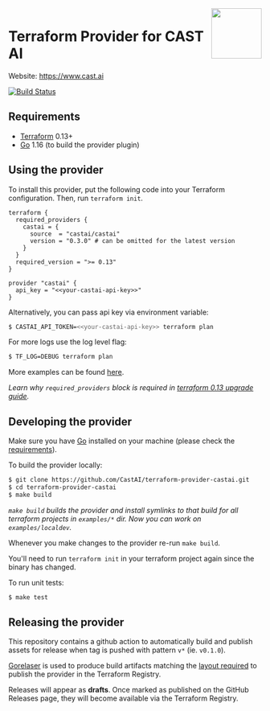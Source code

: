 <a href="https://cast.ai">
    <img src="https://cast.ai/wp-content/themes/cast/img/cast-logo-dark-blue.svg" align="right" height="100" />
</a>

Terraform Provider for CAST AI
==================


Website: https://www.cast.ai

[![Build Status](https://github.com/castai/terraform-provider-castai/workflows/Build/badge.svg)](https://github.com/castai/terraform-provider-castai/actions)



Requirements
------------

- [Terraform](https://www.terraform.io/downloads.html) 0.13+
- [Go](https://golang.org/doc/install) 1.16 (to build the provider plugin)

Using the provider
----------------------

To install this provider, put the following code into your Terraform configuration. Then, run `terraform init`.

```
terraform {
  required_providers {
    castai = {
      source  = "castai/castai"
      version = "0.3.0" # can be omitted for the latest version
    }
  }
  required_version = ">= 0.13"
}

provider "castai" {
  api_key = "<<your-castai-api-key>>"
}
```

Alternatively, you can pass api key via environment variable:
```sh
$ CASTAI_API_TOKEN=<<your-castai-api-key>> terraform plan
```

For more logs use the log level flag: 
```sh
$ TF_LOG=DEBUG terraform plan
```



More examples can be found [here](examples/).

_Learn why `required_providers` block is required in [terraform 0.13 upgrade guide](https://www.terraform.io/upgrade-guides/0-13.html#explicit-provider-source-locations)._

Developing the provider
---------------------------

Make sure you have [Go](http://www.golang.org) installed on your machine (please check the [requirements](#requirements)).

To build the provider locally:
```sh
$ git clone https://github.com/CastAI/terraform-provider-castai.git
$ cd terraform-provider-castai
$ make build
```

_`make build` builds the provider and install symlinks to that build for all terraform projects in `examples/*` dir.
Now you can work on `examples/localdev`._

Whenever you make changes to the provider re-run `make build`. 

You'll need to run `terraform init` in your terraform project again since the binary has changed.

To run unit tests:
```sh
$ make test
```

Releasing the provider
----------------------

This repository contains a github action to automatically build and publish assets for release when
tag is pushed with pattern `v*` (ie. `v0.1.0`).

[Gorelaser](https://goreleaser.com/) is used to produce build artifacts matching the [layout required](https://www.terraform.io/docs/registry/providers/publishing.html#manually-preparing-a-release)
to publish the provider in the Terraform Registry.

Releases will appear as **drafts**. Once marked as published on the GitHub Releases page, they will become available via the Terraform Registry.
